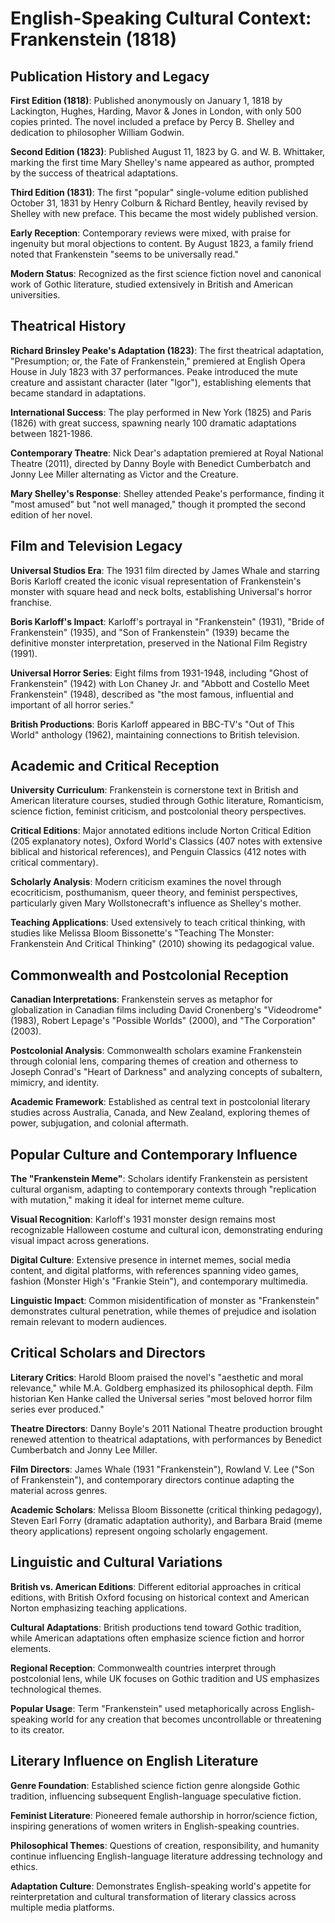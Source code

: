 # English-Speaking Cultural Context: Frankenstein (1818)

## Publication History and Legacy

**First Edition (1818)**: Published anonymously on January 1, 1818 by Lackington, Hughes, Harding, Mavor & Jones in London, with only 500 copies printed. The novel included a preface by Percy B. Shelley and dedication to philosopher William Godwin.

**Second Edition (1823)**: Published August 11, 1823 by G. and W. B. Whittaker, marking the first time Mary Shelley's name appeared as author, prompted by the success of theatrical adaptations.

**Third Edition (1831)**: The first "popular" single-volume edition published October 31, 1831 by Henry Colburn & Richard Bentley, heavily revised by Shelley with new preface. This became the most widely published version.

**Early Reception**: Contemporary reviews were mixed, with praise for ingenuity but moral objections to content. By August 1823, a family friend noted that Frankenstein "seems to be universally read."

**Modern Status**: Recognized as the first science fiction novel and canonical work of Gothic literature, studied extensively in British and American universities.

## Theatrical History

**Richard Brinsley Peake's Adaptation (1823)**: The first theatrical adaptation, "Presumption; or, the Fate of Frankenstein," premiered at English Opera House in July 1823 with 37 performances. Peake introduced the mute creature and assistant character (later "Igor"), establishing elements that became standard in adaptations.

**International Success**: The play performed in New York (1825) and Paris (1826) with great success, spawning nearly 100 dramatic adaptations between 1821-1986.

**Contemporary Theatre**: Nick Dear's adaptation premiered at Royal National Theatre (2011), directed by Danny Boyle with Benedict Cumberbatch and Jonny Lee Miller alternating as Victor and the Creature.

**Mary Shelley's Response**: Shelley attended Peake's performance, finding it "most amused" but "not well managed," though it prompted the second edition of her novel.

## Film and Television Legacy

**Universal Studios Era**: The 1931 film directed by James Whale and starring Boris Karloff created the iconic visual representation of Frankenstein's monster with square head and neck bolts, establishing Universal's horror franchise.

**Boris Karloff's Impact**: Karloff's portrayal in "Frankenstein" (1931), "Bride of Frankenstein" (1935), and "Son of Frankenstein" (1939) became the definitive monster interpretation, preserved in the National Film Registry (1991).

**Universal Horror Series**: Eight films from 1931-1948, including "Ghost of Frankenstein" (1942) with Lon Chaney Jr. and "Abbott and Costello Meet Frankenstein" (1948), described as "the most famous, influential and important of all horror series."

**British Productions**: Boris Karloff appeared in BBC-TV's "Out of This World" anthology (1962), maintaining connections to British television.

## Academic and Critical Reception

**University Curriculum**: Frankenstein is cornerstone text in British and American literature courses, studied through Gothic literature, Romanticism, science fiction, feminist criticism, and postcolonial theory perspectives.

**Critical Editions**: Major annotated editions include Norton Critical Edition (205 explanatory notes), Oxford World's Classics (407 notes with extensive biblical and historical references), and Penguin Classics (412 notes with critical commentary).

**Scholarly Analysis**: Modern criticism examines the novel through ecocriticism, posthumanism, queer theory, and feminist perspectives, particularly given Mary Wollstonecraft's influence as Shelley's mother.

**Teaching Applications**: Used extensively to teach critical thinking, with studies like Melissa Bloom Bissonette's "Teaching The Monster: Frankenstein And Critical Thinking" (2010) showing its pedagogical value.

## Commonwealth and Postcolonial Reception

**Canadian Interpretations**: Frankenstein serves as metaphor for globalization in Canadian films including David Cronenberg's "Videodrome" (1983), Robert Lepage's "Possible Worlds" (2000), and "The Corporation" (2003).

**Postcolonial Analysis**: Commonwealth scholars examine Frankenstein through colonial lens, comparing themes of creation and otherness to Joseph Conrad's "Heart of Darkness" and analyzing concepts of subaltern, mimicry, and identity.

**Academic Framework**: Established as central text in postcolonial literary studies across Australia, Canada, and New Zealand, exploring themes of power, subjugation, and colonial aftermath.

## Popular Culture and Contemporary Influence

**The "Frankenstein Meme"**: Scholars identify Frankenstein as persistent cultural organism, adapting to contemporary contexts through "replication with mutation," making it ideal for internet meme culture.

**Visual Recognition**: Karloff's 1931 monster design remains most recognizable Halloween costume and cultural icon, demonstrating enduring visual impact across generations.

**Digital Culture**: Extensive presence in internet memes, social media content, and digital platforms, with references spanning video games, fashion (Monster High's "Frankie Stein"), and contemporary multimedia.

**Linguistic Impact**: Common misidentification of monster as "Frankenstein" demonstrates cultural penetration, while themes of prejudice and isolation remain relevant to modern audiences.

## Critical Scholars and Directors

**Literary Critics**: Harold Bloom praised the novel's "aesthetic and moral relevance," while M.A. Goldberg emphasized its philosophical depth. Film historian Ken Hanke called the Universal series "most beloved horror film series ever produced."

**Theatre Directors**: Danny Boyle's 2011 National Theatre production brought renewed attention to theatrical adaptations, with performances by Benedict Cumberbatch and Jonny Lee Miller.

**Film Directors**: James Whale (1931 "Frankenstein"), Rowland V. Lee ("Son of Frankenstein"), and contemporary directors continue adapting the material across genres.

**Academic Scholars**: Melissa Bloom Bissonette (critical thinking pedagogy), Steven Earl Forry (dramatic adaptation authority), and Barbara Braid (meme theory applications) represent ongoing scholarly engagement.

## Linguistic and Cultural Variations

**British vs. American Editions**: Different editorial approaches in critical editions, with British Oxford focusing on historical context and American Norton emphasizing teaching applications.

**Cultural Adaptations**: British productions tend toward Gothic tradition, while American adaptations often emphasize science fiction and horror elements.

**Regional Reception**: Commonwealth countries interpret through postcolonial lens, while UK focuses on Gothic tradition and US emphasizes technological themes.

**Popular Usage**: Term "Frankenstein" used metaphorically across English-speaking world for any creation that becomes uncontrollable or threatening to its creator.

## Literary Influence on English Literature

**Genre Foundation**: Established science fiction genre alongside Gothic tradition, influencing subsequent English-language speculative fiction.

**Feminist Literature**: Pioneered female authorship in horror/science fiction, inspiring generations of women writers in English-speaking countries.

**Philosophical Themes**: Questions of creation, responsibility, and humanity continue influencing English-language literature addressing technology and ethics.

**Adaptation Culture**: Demonstrates English-speaking world's appetite for reinterpretation and cultural transformation of literary classics across multiple media platforms.